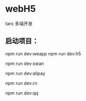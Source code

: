 # webH5
taro  多端开发



## 启动项目：

npm run dev:weapp
npm run dev:h5

npm run dev:swan

npm run dev:alipay

npm run dev:rn

npm run dev:qq


